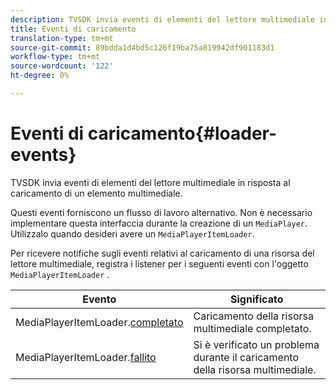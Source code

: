 ```yaml
---
description: TVSDK invia eventi di elementi del lettore multimediale in risposta al caricamento di un elemento multimediale.
title: Eventi di caricamento
translation-type: tm+mt
source-git-commit: 89bdda1d4bd5c126f19ba75a819942df901183d1
workflow-type: tm+mt
source-wordcount: '122'
ht-degree: 0%

---
```



# Eventi di caricamento{#loader-events}

TVSDK invia eventi di elementi del lettore multimediale in risposta al caricamento di un elemento multimediale.

Questi eventi forniscono un flusso di lavoro alternativo. Non è necessario implementare questa interfaccia durante la creazione di un `MediaPlayer`. Utilizzalo quando desideri avere un `MediaPlayerItemLoader`.

Per ricevere notifiche sugli eventi relativi al caricamento di una risorsa del lettore multimediale, registra i listener per i seguenti eventi con l&#39;oggetto `MediaPlayerItemLoader` .

| Evento | Significato |
|---|---|
| MediaPlayerItemLoader.[completato](https://help.adobe.com/en_US/primetime/api/psdk/asdoc-dhls_1.4/com/adobe/mediacore/MediaPlayerItemLoader.html#event:completed) | Caricamento della risorsa multimediale completato. |
| MediaPlayerItemLoader.[fallito](https://help.adobe.com/en_US/primetime/api/psdk/asdoc-dhls_1.4/com/adobe/mediacore/MediaPlayerItemLoader.html#event:failed) | Si è verificato un problema durante il caricamento della risorsa multimediale. |